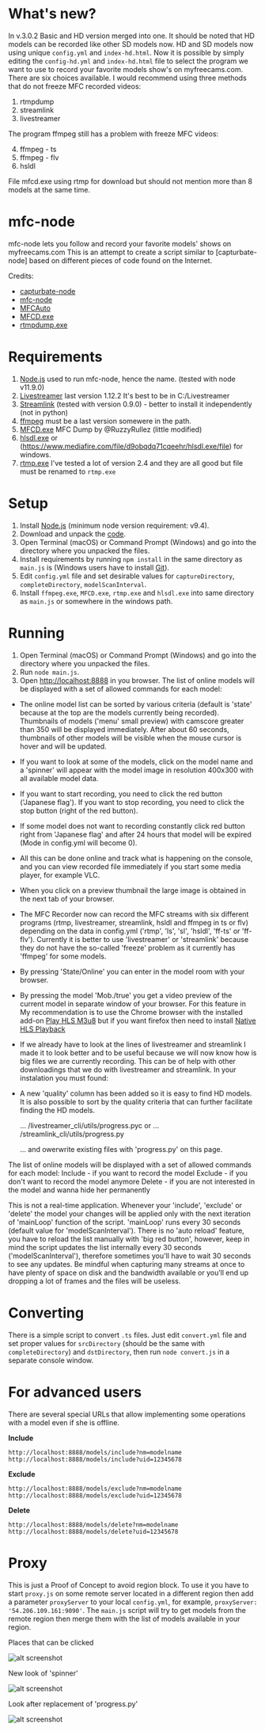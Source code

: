 What's new?
==========
In v.3.0.2 Basic and HD version merged into one. It should be noted that HD models can be recorded like other SD models now. HD and SD models now using unique `config.yml` and `index-hd.html`.
Now it is possible by simply editing the `config-hd.yml` and `index-hd.html` file to select the program we want to use to record your favorite models show's on myfreecams.com.
There are six choices available. I would recommend using three methods that do not freeze MFC recorded videos:

1. rtmpdump
2. streamlink
3. livestreamer

The program ffmpeg still has a problem with freeze MFC videos:

4. ffmpeg - ts
5. ffmpeg - flv
6. hsldl

File mfcd.exe using rtmp for download but should not mention more than 8 models at the same time.

mfc-node
========
mfc-node lets you follow and record your favorite models' shows on myfreecams.com
This is an attempt to create a script similar to [capturbate-node] based on different pieces of code found on the Internet.

Credits:
* [capturbate-node](https://github.com/SN4T14/capturebate-node)
* [mfc-node](https://github.com/sstativa/mfc-node)
* [MFCAuto](https://github.com/ZombieAlex/MFCAuto)
* [MFCD.exe](https://github.com/ruzzy/)
* [rtmpdump.exe](https://github.com/K-S-V/Scripts/releases)

Requirements
============
1. [Node.js](https://nodejs.org/download/release/) used to run mfc-node, hence the name. (tested with node v11.9.0)
2. [Livestreamer](https://github.com/chrippa/livestreamer/releases) last version 1.12.2 It's best to be in C:/Livestreamer
3. [Streamlink](https://github.com/streamlink/streamlink) (tested with version 0.9.0) - better to install it independently (not in python)
4. [ffmpeg](https://ffmpeg.zeranoe.com/builds/) must be a last version somewere in the path.
5. [MFCD.exe](http://www.mediafire.com/file/aim84bicrsbbvci/MFCD.rar) MFC Dump by @RuzzyRullez (little modified)
6. [hlsdl.exe](https://github.com/samsamsam-iptvplayer/hlsdl) or (https://www.mediafire.com/file/d9obqdq71cqeehr/hlsdl.exe/file) for windows.
7. [rtmp.exe](http://www.mediafire.com/file/2rpqt3dl3ed8k9z/rtmpdump2.4patch.rar/file) I've tested a lot of version 2.4 and they are all good but file must be renamed to `rtmp.exe`

Setup
=====
1. Install [Node.js](https://nodejs.org/download/) (minimum node version requirement: v9.4).
2. Download and unpack the [code](https://codeload.github.com/horacio9a/mfc-node/zip/v2).
3. Open Terminal (macOS) or Command Prompt (Windows) and go into the directory where you unpacked the files.
4. Install requirements by running `npm install` in the same directory as `main.js` is (Windows users have to install [Git](https://git-scm.com/download/win)).
5. Edit `config.yml` file and set desirable values for `captureDirectory`, `completeDirectory`, `modelScanInterval`.
6. Install `ffmpeg.exe`, `MFCD.exe`, `rtmp.exe` and `hlsdl.exe` into same directory as `main.js` or somewhere in the windows path.

Running
=======
1. Open Terminal (macOS) or Command Prompt (Windows) and go into the directory where you unpacked the files.
2. Run `node main.js`.
3. Open [http://localhost:8888](http://localhost:8888) in you browser. The list of online models will be displayed with a set of allowed commands for each model:

- The online model list can be sorted by various criteria (default is 'state' because at the top are the models currently being recorded). Thumbnails of models ('menu' small preview) with camscore greater than 350 will be displayed immediately. After about 60 seconds, thumbnails of other models will be visible when the mouse cursor is hover and will be updated.
- If you want to look at some of the models, click on the model name and a 'spinner' will appear with the model image in resolution 400x300 with all available model data.
- If you want to start recording, you need to click the red button ('Japanese flag'). If you want to stop recording, you need to click the stop button (right of the red button).
- If some model does not want to recording constantly click red button right from 'Japanese flag' and after 24 hours that model will be expired (Mode in config.yml will become 0).
- All this can be done online and track what is happening on the console, and you can view recorded file immediately if you start some media player, for example VLC.
- When you click on a preview thumbnail the large image is obtained in the next tab of your browser.
- The MFC Recorder now can record the MFC streams with six different programs (rtmp, livestreamer, streamlink, hsldl and ffmpeg in ts or flv) depending on the data in config.yml ('rtmp', 'ls', 'sl', 'hsldl', 'ff-ts' or 'ff-flv'). Currently it is better to use 'livestreamer' or 'streamlink' because they do not have the so-called 'freeze' problem as it currently has 'ffmpeg' for some models.
- By pressing 'State/Online' you can enter in the model room with your browser.
- By pressing the model 'Mob./true' you get a video preview of the current model in separate window of your browser. For this feature in My recommendation is to use the Chrome browser with the installed add-on [Play HLS M3u8](https://chrome.google.com/webstore/detail/play-hls-m3u8/ckblfoghkjhaclegefojbgllenffajdc/related) but if you want firefox then need to install [Native HLS Playback](https://addons.mozilla.org/en-US/firefox/addon/native_hls_playback/)
- If we already have to look at the lines of livestreamer and streamlink I made it to look better and to be useful because we will now know how is big files we are currently recording. This can be of help with other downloadings that we do with livestreamer and streamlink. In your instalation you must found:
- A new 'quality' column has been added so it is easy to find HD models. It is also possible to sort by the quality criteria that can further facilitate finding the HD models.

   ... /livestreamer_cli/utils/progress.pyc
   or
   ... /streamlink_cli/utils/progress.py

   ... and owerwrite existing files with 'progress.py' on this page.

The list of online models will be displayed with a set of allowed commands for each model:
	Include - if you want to record the model
	Exclude - if you don't want to record the model anymore
	Delete - if you are not interested in the model and wanna hide her permanently

This is not a real-time application. Whenever your 'include', 'exclude' or 'delete' the model your changes will be applied only with the next iteration of 'mainLoop' function of the script. 'mainLoop' runs every 30 seconds (default value for 'modelScanInterval').
There is no 'auto reload' feature, you have to reload the list manually with 'big red button', however, keep in mind the script updates the list internally every 30 seconds ('modelScanInterval'), therefore sometimes you'll have to wait 30 seconds to see any updates.
Be mindful when capturing many streams at once to have plenty of space on disk and the bandwidth available or you’ll end up dropping a lot of frames and the files will be useless.

Converting
===========
There is a simple script to convert `.ts` files. Just edit `convert.yml` file and set proper values for `srcDirectory` (should be the same with `completeDirectory`) and `dstDirectory`, then run `node convert.js` in a separate console window.

For advanced users
==================
There are several special URLs that allow implementing some operations with a model even if she is offline.

__Include__

```
http://localhost:8888/models/include?nm=modelname
http://localhost:8888/models/include?uid=12345678
```

__Exclude__

```
http://localhost:8888/models/exclude?nm=modelname
http://localhost:8888/models/exclude?uid=12345678
```

__Delete__

```
http://localhost:8888/models/delete?nm=modelname
http://localhost:8888/models/delete?uid=12345678
```

Proxy
=====
This is just a Proof of Concept to avoid region block.
To use it you have to start `proxy.js` on some remote server located in a different region then add a parameter `proxyServer` to your local `config.yml`, for example, `proxyServer: '54.206.109.161:9090'`.
The `main.js` script will try to get models from the remote region then merge them with the list of models available in your region.

Places that can be clicked

![alt screenshot](./screenshot.jpg)

New look of 'spinner'

![alt screenshot](./screenshot1.jpg)

Look after replacement of 'progress.py'

![alt screenshot](./screenshot2.jpg)
